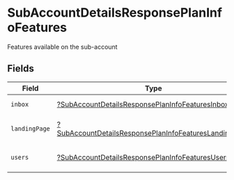 # SubAccountDetailsResponsePlanInfoFeatures

Features available on the sub-account


## Fields

| Field                                                                                                                                | Type                                                                                                                                 | Required                                                                                                                             | Description                                                                                                                          |
| ------------------------------------------------------------------------------------------------------------------------------------ | ------------------------------------------------------------------------------------------------------------------------------------ | ------------------------------------------------------------------------------------------------------------------------------------ | ------------------------------------------------------------------------------------------------------------------------------------ |
| `inbox`                                                                                                                              | [?SubAccountDetailsResponsePlanInfoFeaturesInbox](../../models/shared/SubAccountDetailsResponsePlanInfoFeaturesInbox.md)             | :heavy_minus_sign:                                                                                                                   | Inbox details                                                                                                                        |
| `landingPage`                                                                                                                        | [?SubAccountDetailsResponsePlanInfoFeaturesLandingPage](../../models/shared/SubAccountDetailsResponsePlanInfoFeaturesLandingPage.md) | :heavy_minus_sign:                                                                                                                   | Landing page details                                                                                                                 |
| `users`                                                                                                                              | [?SubAccountDetailsResponsePlanInfoFeaturesUsers](../../models/shared/SubAccountDetailsResponsePlanInfoFeaturesUsers.md)             | :heavy_minus_sign:                                                                                                                   | Multi-account details                                                                                                                |